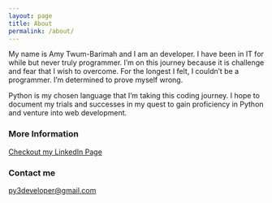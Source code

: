 ```yaml
---
layout: page
title: About
permalink: /about/
---
```

My name is Amy Twum-Barimah and I am  an developer. I have been in IT for while but never truly programmer. I’m on this journey because it is challenge and fear that I wish to overcome. For the longest I felt, I couldn’t be a programmer. I’m determined to prove myself wrong.

Python is my chosen language that I’m taking this coding journey. I hope to document my trials and successes in my quest to gain proficiency in Python and venture into web development.


### More Information

[Checkout my LinkedIn Page](www.linkedin.com/pub/amy-twum-barimah)


### Contact me

[py3developer@gmail.com](mailto:py3developer@gmail.com)
